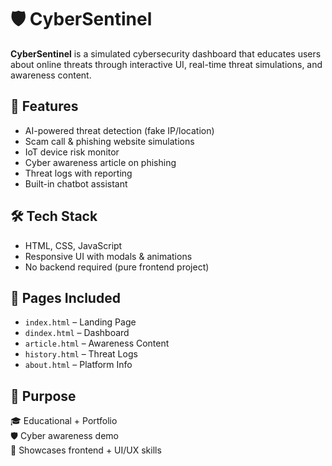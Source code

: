# 🛡️ CyberSentinel

**CyberSentinel** is a simulated cybersecurity dashboard that educates users about online threats through interactive UI, real-time threat simulations, and awareness content.

## 🔑 Features
- AI-powered threat detection (fake IP/location)
- Scam call & phishing website simulations
- IoT device risk monitor
- Cyber awareness article on phishing
- Threat logs with reporting
- Built-in chatbot assistant

## 🛠 Tech Stack
- HTML, CSS, JavaScript
- Responsive UI with modals & animations
- No backend required (pure frontend project)

## 📁 Pages Included
- `index.html` – Landing Page  
- `dindex.html` – Dashboard  
- `article.html` – Awareness Content  
- `history.html` – Threat Logs  
- `about.html` – Platform Info

## 📌 Purpose
🎓 Educational + Portfolio  
🛡️ Cyber awareness demo  
💼 Showcases frontend + UI/UX skills
